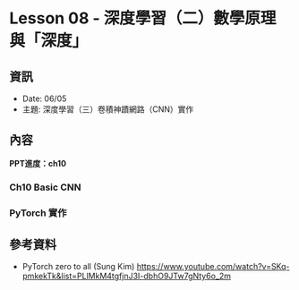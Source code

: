 # Lesson 08 - 深度學習（二）數學原理與「深度」

## 資訊
- Date: 06/05
- 主題: 深度學習（三）卷積神蹟網路（CNN）實作

## 內容

**PPT進度：ch10**

### Ch10 Basic CNN

### PyTorch 實作

## 參考資料
- PyTorch zero to all (Sung Kim)
https://www.youtube.com/watch?v=SKq-pmkekTk&list=PLlMkM4tgfjnJ3I-dbhO9JTw7gNty6o_2m
